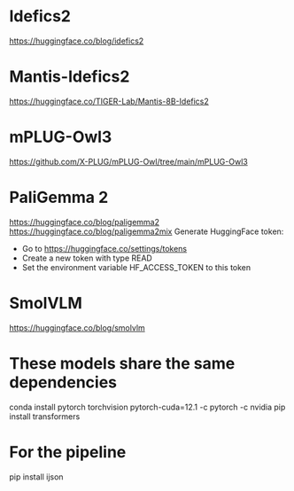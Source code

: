 # Idefics2
https://huggingface.co/blog/idefics2

# Mantis-Idefics2
https://huggingface.co/TIGER-Lab/Mantis-8B-Idefics2

# mPLUG-Owl3
https://github.com/X-PLUG/mPLUG-Owl/tree/main/mPLUG-Owl3

# PaliGemma 2
https://huggingface.co/blog/paligemma2
https://huggingface.co/blog/paligemma2mix
Generate HuggingFace token:
- Go to https://huggingface.co/settings/tokens
- Create a new token with type READ
- Set the environment variable HF_ACCESS_TOKEN to this token

# SmolVLM
https://huggingface.co/blog/smolvlm

# These models share the same dependencies
conda install pytorch torchvision pytorch-cuda=12.1 -c pytorch -c nvidia
pip install transformers

# For the pipeline
pip install ijson